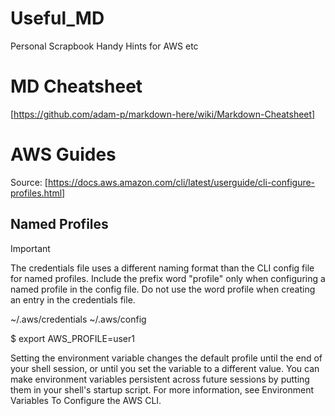 # Useful_MD
Personal Scrapbook Handy Hints for AWS etc

# MD Cheatsheet
[https://github.com/adam-p/markdown-here/wiki/Markdown-Cheatsheet]

# AWS Guides
Source: [https://docs.aws.amazon.com/cli/latest/userguide/cli-configure-profiles.html]

## Named Profiles

Important

The credentials file uses a different naming format than the CLI config file for named profiles. Include the prefix word "profile" only when configuring a named profile in the config file. Do not use the word profile when creating an entry in the credentials file.

~/.aws/credentials
~/.aws/config


$ export AWS_PROFILE=user1

Setting the environment variable changes the default profile until the end of your shell session, or until you set the variable to a different value. You can make environment variables persistent across future sessions by putting them in your shell's startup script. For more information, see Environment Variables To Configure the AWS CLI.






